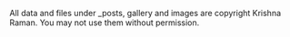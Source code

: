 All data and files under _posts, gallery and images are copyright Krishna Raman.
You may not use them without permission.
